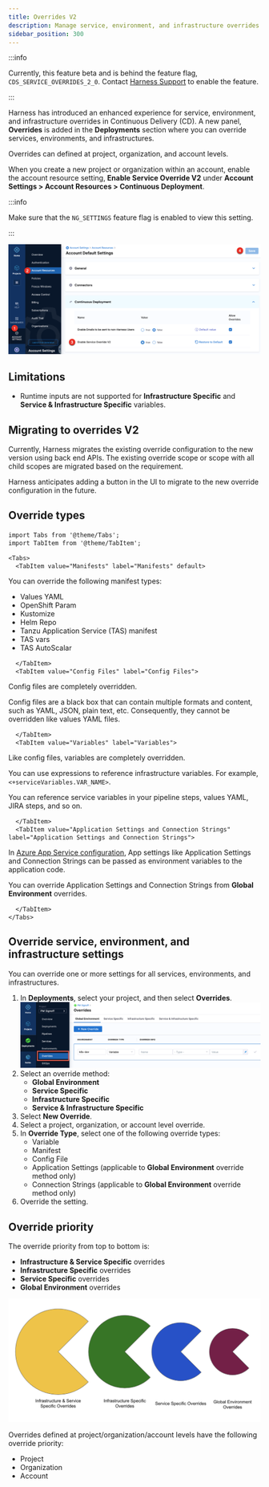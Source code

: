 ```yaml
---
title: Overrides V2
description: Manage service, environment, and infrastructure overrides.
sidebar_position: 300
---
```


:::info

Currently, this feature beta and is behind the feature flag, `CDS_SERVICE_OVERRIDES_2_0`. Contact [Harness Support](mailto:support@harness.io) to enable the feature.

:::  

Harness has introduced an enhanced experience for service, environment, and infrastructure overrides in Continuous Delivery (CD). A new panel, **Overrides** is added in the **Deployments** section where you can override services, environments, and infrastructures.

Overrides can defined at project, organization, and account levels.

When you create a new project or organization within an account, enable the account resource setting, **Enable Service Override V2** under **Account Settings > Account Resources > Continuous Deployment**.

:::info

Make sure that the `NG_SETTINGS` feature flag is enabled to view this setting.

:::

![overridesV2](./static/overrides-v2.png)

## Limitations

* Runtime inputs are not supported for **Infrastructure Specific** and **Service & Infrastructure Specific** variables.

## Migrating to overrides V2

Currently, Harness migrates the existing override configuration to the new version using back end APIs. The existing override scope or scope with all child scopes are migrated based on the requirement. 

Harness anticipates adding a button in the UI to migrate to the new override configuration in the future. 

## Override types

```mdx-code-block
import Tabs from '@theme/Tabs';
import TabItem from '@theme/TabItem';
```
```mdx-code-block
<Tabs>
  <TabItem value="Manifests" label="Manifests" default>
```
You can override the following manifest types:

- Values YAML
- OpenShift Param
- Kustomize
- Helm Repo
- Tanzu Application Service (TAS) manifest
- TAS vars
- TAS AutoScalar

```mdx-code-block
  </TabItem>
  <TabItem value="Config Files" label="Config Files">
```

Config files are completely overridden.

Config files are a black box that can contain multiple formats and content, such as YAML, JSON, plain text, etc. Consequently, they cannot be overridden like values YAML files.

```mdx-code-block
  </TabItem>
  <TabItem value="Variables" label="Variables">
```
Like config files, variables are completely overridden.

You can use expressions to reference infrastructure variables. For example, `<+serviceVariables.VAR_NAME>`. 

You can reference service variables in your pipeline steps, values YAML, JIRA steps, and so on. 

```mdx-code-block
  </TabItem>
  <TabItem value="Application Settings and Connection Strings" label="Application Settings and Connection Strings">
```
In [Azure App Service configuration](/docs/continuous-delivery/deploy-srv-diff-platforms/azure/azure-web-apps-tutorial/#app-services-configuration), App settings like Application Settings and Connection Strings can be passed as environment variables to the application code. 

You can override Application Settings and Connection Strings from **Global Environment** overrides. 

```mdx-code-block
  </TabItem>
</Tabs>
```

## Override service, environment, and infrastructure settings

You can override one or more settings for all services, environments, and infrastructures. 

1. In **Deployments**, select your project, and then select **Overrides**.
   ![](./static/overrides-v2-1.png)
2. Select an override method:  
   - **Global Environment** 
   - **Service Specific** 
   - **Infrastructure Specific** 
   - **Service & Infrastructure Specific** 
3. Select **New Override**.
4. Select a project, organization, or account level override.
5. In **Override Type**, select one of the following override types:  
   - Variable
   - Manifest
   - Config File
   - Application Settings (applicable to **Global Environment** override method only)
   - Connection Strings (applicable to **Global Environment** override method only)
3. Override the setting.

## Override priority

The override priority from top to bottom is:  

- **Infrastructure & Service Specific** overrides
- **Infrastructure Specific** overrides
- **Service Specific** overrides
- **Global Environment** overrides

![override priority](./static/override-priority.png)

Overrides defined at project/organization/account levels have the following override priority:  

- Project
- Organization
- Account



